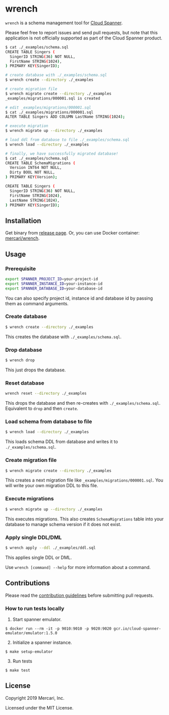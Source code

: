 # wrench

`wrench` is a schema management tool for [Cloud Spanner](https://cloud.google.com/spanner/).

Please feel free to report issues and send pull requests, but note that this
application is not officially supported as part of the Cloud Spanner product.

```sh
$ cat ./_examples/schema.sql
CREATE TABLE Singers (
  SingerID STRING(36) NOT NULL,
  FirstName STRING(1024),
) PRIMARY KEY(SingerID);

# create database with ./_examples/schema.sql
$ wrench create --directory ./_examples

# create migration file
$ wrench migrate create --directory ./_examples
_examples/migrations/000001.sql is created

# edit _examples/migrations/000001.sql
$ cat ./_examples/migrations/000001.sql
ALTER TABLE Singers ADD COLUMN LastName STRING(1024);

# execute migration
$ wrench migrate up --directory ./_examples

# load ddl from database to file ./_examples/schema.sql
$ wrench load --directory ./_examples

# finally, we have successfully migrated database!
$ cat ./_examples/schema.sql
CREATE TABLE SchemaMigrations (
  Version INT64 NOT NULL,
  Dirty BOOL NOT NULL,
) PRIMARY KEY(Version);

CREATE TABLE Singers (
  SingerID STRING(36) NOT NULL,
  FirstName STRING(1024),
  LastName STRING(1024),
) PRIMARY KEY(SingerID);
```

## Installation

Get binary from [release page](https://github.com/cloudspannerecosystem/wrench/releases).
Or, you can use Docker container: [mercari/wrench](https://hub.docker.com/r/mercari/wrench).

## Usage

### Prerequisite

```sh
export SPANNER_PROJECT_ID=your-project-id
export SPANNER_INSTANCE_ID=your-instance-id
export SPANNER_DATABASE_ID=your-database-id
```

You can also specify project id, instance id and database id by passing them as command arguments.

### Create database

```sh
$ wrench create --directory ./_examples
```

This creates the database with `./_examples/schema.sql`.

### Drop database

```sh
$ wrench drop
```

This just drops the database.

### Reset database

```sh
wrench reset --directory ./_examples
```

This drops the database and then re-creates with `./_examples/schema.sql`. Equivalent to `drop` and then `create`.

### Load schema from database to file

```sh
$ wrench load --directory ./_examples
```

This loads schema DDL from database and writes it to `./_examples/schema.sql`.

### Create migration file

```sh
$ wrench migrate create --directory ./_examples
```

This creates a next migration file like `_examples/migrations/000001.sql`. You will write your own migration DDL to this file.

### Execute migrations

```sh
$ wrench migrate up --directory ./_examples
```

This executes migrations. This also creates `SchemaMigrations` table into your database to manage schema version if it does not exist.

### Apply single DDL/DML

```sh
$ wrench apply --ddl ./_examples/ddl.sql
```

This applies single DDL or DML.

Use `wrench [command] --help` for more information about a command.


## Contributions

Please read the [contribution guidelines](CONTRIBUTING.md) before submitting
pull requests.

### How to run tests locally

1. Start spanner emulator.

```
$ docker run --rm -it -p 9010:9010 -p 9020:9020 gcr.io/cloud-spanner-emulator/emulator:1.5.0
```

2. Initialize a spanner instance.

```
$ make setup-emulator
```

3. Run tests

```
$ make test
```

## License

Copyright 2019 Mercari, Inc.

Licensed under the MIT License.
